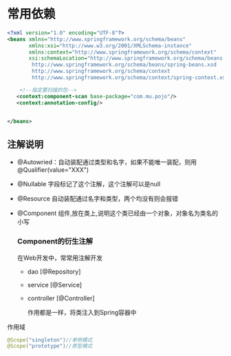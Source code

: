 # 常用依赖
```xml
<?xml version="1.0" encoding="UTF-8"?>
<beans xmlns="http://www.springframework.org/schema/beans"
       xmlns:xsi="http://www.w3.org/2001/XMLSchema-instance"
       xmlns:context="http://www.springframework.org/schema/context"
       xsi:schemaLocation="http://www.springframework.org/schema/beans
        http://www.springframework.org/schema/beans/spring-beans.xsd
        http://www.springframework.org/schema/context
        http://www.springframework.org/schema/context/spring-context.xsd">

    <!--指定要扫描的包-->
   <context:component-scan base-package="com.mu.pojo"/>
   <context:annotation-config/>


</beans>
```
## 注解说明
- @Autowried：自动装配通过类型和名字，如果不能唯一装配，则用@Qualifier(value="XXX")
- @Nullable 字段标记了这个注解，这个注解可以是null
- @Resource 自动装配通过名字和类型，两个均没有则会报错
- @Component 组件,放在类上,说明这个类已经由一个对象，对象名为类名的小写 

    ### Component的衍生注解

    在Web开发中，常常用注解开发

  - dao    [@Repository]
  - service    [@Service]
  - controller    [@Controller]

    作用都是一样，将类注入到Spring容器中

作用域
```java
@Scope("singleton")//单例模式
@Scope("prototype")//原型模式
```



